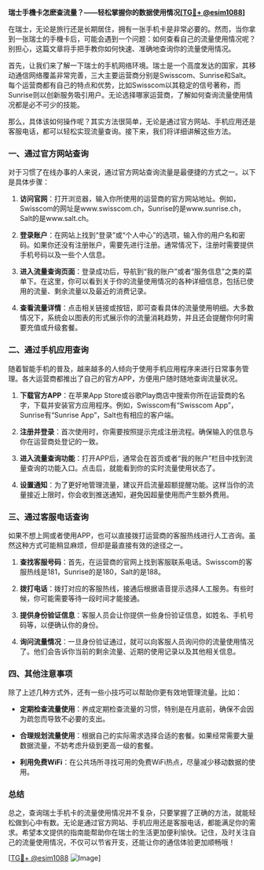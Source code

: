 **瑞士手機卡怎麽查流量？——轻松掌握你的数据使用情况[[TG💪+ @esim1088](https://t.me/s/esim1088)]**

在瑞士，无论是旅行还是长期居住，拥有一张手机卡是非常必要的。然而，当你拿到一张瑞士的手機卡后，可能会遇到一个问题：如何查看自己的流量使用情况呢？别担心，这篇文章将手把手教你如何快速、准确地查询你的流量使用情况。

首先，让我们来了解一下瑞士的手机网络环境。瑞士是一个高度发达的国家，其移动通信网络覆盖非常完善，三大主要运营商分别是Swisscom、Sunrise和Salt。每个运营商都有自己的特点和优势，比如Swisscom以其稳定的信号著称，而Sunrise则以创新服务吸引用户。无论选择哪家运营商，了解如何查询流量使用情况都是必不可少的技能。

那么，具体该如何操作呢？其实方法很简单，无论是通过官方网站、手机应用还是客服电话，都可以轻松实现流量查询。接下来，我们将详细讲解这些方法。

### 一、通过官方网站查询

对于习惯了在线办事的人来说，通过官方网站查询流量是最便捷的方式之一。以下是具体步骤：

1. **访问官网**：打开浏览器，输入你所使用的运营商的官方网站地址。例如，Swisscom的网址是www.swisscom.ch，Sunrise的是www.sunrise.ch，Salt的是www.salt.ch。
   
2. **登录账户**：在网站上找到“登录”或“个人中心”的选项，输入你的用户名和密码。如果你还没有注册账户，需要先进行注册。通常情况下，注册时需要提供手机号码以及一些个人信息。

3. **进入流量查询页面**：登录成功后，导航到“我的账户”或者“服务信息”之类的菜单下。在这里，你可以看到关于你的流量使用情况的各种详细信息，包括已使用的流量、剩余流量以及最近的消费记录。

4. **查看流量详情**：点击相关链接或按钮，即可查看具体的流量使用明细。大多数情况下，系统会以图表的形式展示你的流量消耗趋势，并且还会提醒你何时需要充值或升级套餐。

### 二、通过手机应用查询

随着智能手机的普及，越来越多的人倾向于使用手机应用程序来进行日常事务管理。各大运营商都推出了自己的官方APP，方便用户随时随地查询流量状况。

1. **下载官方APP**：在苹果App Store或谷歌Play商店中搜索你所在运营商的名字，下载并安装官方应用程序。例如，Swisscom有“Swisscom App”，Sunrise有“Sunrise App”，Salt也有相应的客户端。

2. **注册并登录**：首次使用时，你需要按照提示完成注册流程。确保输入的信息与你在运营商处登记的一致。

3. **进入流量查询功能**：打开APP后，通常会在首页或者“我的账户”栏目中找到流量查询的功能入口。点击后，就能看到你的实时流量使用状态了。

4. **设置通知**：为了更好地管理流量，建议开启流量超额提醒功能。这样当你的流量接近上限时，你会收到推送通知，避免因超量使用而产生额外费用。

### 三、通过客服电话查询

如果不想上网或者使用APP，也可以直接拨打运营商的客服热线进行人工咨询。虽然这种方式可能稍显麻烦，但却是最直接有效的途径之一。

1. **查找客服号码**：首先，在运营商的官网上找到客服联系电话。Swisscom的客服热线是181，Sunrise的是180，Salt的是188。

2. **拨打电话**：拨打对应的客服热线，接通后根据语音提示选择人工服务。有些时候，你可能需要等待一段时间才能接通。

3. **提供身份验证信息**：客服人员会让你提供一些身份验证信息，如姓名、手机号码等，以便确认你的身份。

4. **询问流量情况**：一旦身份验证通过，就可以向客服人员询问你的流量使用情况了。他们会告诉你当前的剩余流量、近期的使用记录以及其他相关信息。

### 四、其他注意事项

除了上述几种方式外，还有一些小技巧可以帮助你更有效地管理流量。比如：

- **定期检查流量使用**：养成定期检查流量的习惯，特别是在月底前，确保不会因为疏忽而导致不必要的支出。
  
- **合理规划流量使用**：根据自己的实际需求选择合适的套餐。如果经常需要大量数据流量，不妨考虑升级到更高一级的套餐。

- **利用免费WiFi**：在公共场所寻找可用的免费WiFi热点，尽量减少移动数据的使用。

### 总结

总之，查询瑞士手机卡的流量使用情况并不复杂，只要掌握了正确的方法，就能轻松做到心中有数。无论是通过官方网站、手机应用还是客服电话，都能满足你的需求。希望本文提供的指南能帮助你在瑞士的生活更加便利愉快。记住，及时关注自己的流量使用情况，不仅可以节省开支，还能让你的通信体验更加顺畅哦！

[[TG💪+ @esim1088](https://t.me/s/esim1088) ![Image](https://i.postimg.cc/4NQfJmqS/Snipaste-2025-05-13-00-14-12.png)]